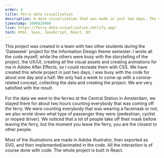 ```yaml
---
order: 4
title: Ferry data visualization
description: A data visualization that was made in just two days. The visualization shows how many people actually wear a facemask on the ferry, or take it off too early. Based on type of travel (pedestrian, moped, bicycle).
timestamp: 1606820400
live: https://ferry-data-visualization.netlify.app/
tech: Html, Sass, JavaScript, React, D3
---
```


This project was created in a team with two other students during the 'Dataweek' project for the Information Design theme semester. I wrote all the code myself, while the others were busy with the storytelling of the project, the UX/UI, creating all the visual assets and creating animations for me in Adobe After Effects, so I could recreate them with CSS. We have created this whole project in just two days, I was busy with the code for about one day and a half. We only had a week to come up with a corona-related concept, collecting the data and creating the project. We are very satisfied with the result.  
&nbsp;  
For the data we went to the ferries at the Central Station in Amsterdam, we stayed there for about two hours counting everybody that was coming off the ferry. We were counting everybody that was wearing a facemask or not, we also wrote down what type of passenger they were (pedestrian, cyclist or moped driver). We noticed that a lot of people take off their mask before leaving the ferry, but the moment you leave the ferry, you are the closest to other people.  
&nbsp;  
Most of the illustrations are made in Adobe Illustrator, then exported as SVG, and then implemented/animated in the code. All the interaction is of course done with code. The whole project is built in React.
